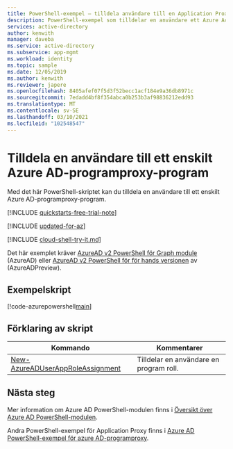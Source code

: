 ```yaml
---
title: PowerShell-exempel – tilldela användare till en Application Proxy-app
description: PowerShell-exempel som tilldelar en användare ett Azure Active Directory-program (Azure AD) Application Proxy.
services: active-directory
author: kenwith
manager: daveba
ms.service: active-directory
ms.subservice: app-mgmt
ms.workload: identity
ms.topic: sample
ms.date: 12/05/2019
ms.author: kenwith
ms.reviewer: japere
ms.openlocfilehash: 8405afef07f5d3f52becc1acf184e9a36db8971c
ms.sourcegitcommit: 7edadd4bf8f354abca0b253b3af98836212edd93
ms.translationtype: MT
ms.contentlocale: sv-SE
ms.lasthandoff: 03/10/2021
ms.locfileid: "102548547"
---
```

# <a name="assign-a-user-to-a-specific-azure-ad-application-proxy-application"></a>Tilldela en användare till ett enskilt Azure AD-programproxy-program

Med det här PowerShell-skriptet kan du tilldela en användare till ett enskilt Azure AD-programproxy-program.

[!INCLUDE [quickstarts-free-trial-note](../../../../includes/quickstarts-free-trial-note.md)]

[!INCLUDE [updated-for-az](../../../../includes/updated-for-az.md)]

[!INCLUDE [cloud-shell-try-it.md](../../../../includes/cloud-shell-try-it.md)]

Det här exemplet kräver [AzureAD v2 PowerShell för Graph module](/powershell/azure/active-directory/install-adv2) (AzureAD) eller [AzureAD v2 PowerShell för för hands versionen](/powershell/azure/active-directory/install-adv2?view=azureadps-2.0-preview&preserve-view=true) av (AzureADPreview).

## <a name="sample-script"></a>Exempelskript

[!code-azurepowershell[main](~/powershell_scripts/application-proxy/assign-user-to-app.ps1 "Assign a user to an application")]

## <a name="script-explanation"></a>Förklaring av skript

| Kommando | Kommentarer |
|---|---|
| [New-AzureADUserAppRoleAssignment](/powershell/module/AzureAD/new-azureaduserapproleassignment) | Tilldelar en användare en program roll. |

## <a name="next-steps"></a>Nästa steg

Mer information om Azure AD PowerShell-modulen finns i [Översikt över Azure AD PowerShell-modulen](/powershell/azure/active-directory/overview).

Andra PowerShell-exempel för Application Proxy finns i [Azure AD PowerShell-exempel för azure AD-programproxy](../application-proxy-powershell-samples.md).
